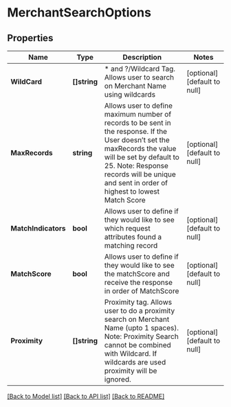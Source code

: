 # MerchantSearchOptions

## Properties
Name | Type | Description | Notes
------------ | ------------- | ------------- | -------------
**WildCard** | **[]string** | * and ?/Wildcard Tag. Allows user to search on Merchant Name using wildcards | [optional] [default to null]
**MaxRecords** | **string** | Allows user to define maximum number of records to be sent in the response. If the User doesn’t set the maxRecords the value will be set by default to 25. Note: Response records will be unique and sent in order of highest to lowest Match Score | [optional] [default to null]
**MatchIndicators** | **bool** | Allows user to define if they would like to see which request attributes found a matching record | [optional] [default to null]
**MatchScore** | **bool** | Allows user to define if they would like to see the matchScore and receive the response in order of MatchScore | [optional] [default to null]
**Proximity** | **[]string** | Proximity tag. Allows user to do a proximity search on Merchant Name (upto 1 spaces). Note: Proximity Search cannot be combined with Wildcard. If wildcards are used proximity will be ignored. | [optional] [default to null]

[[Back to Model list]](../README.md#documentation-for-models) [[Back to API list]](../README.md#documentation-for-api-endpoints) [[Back to README]](../README.md)


